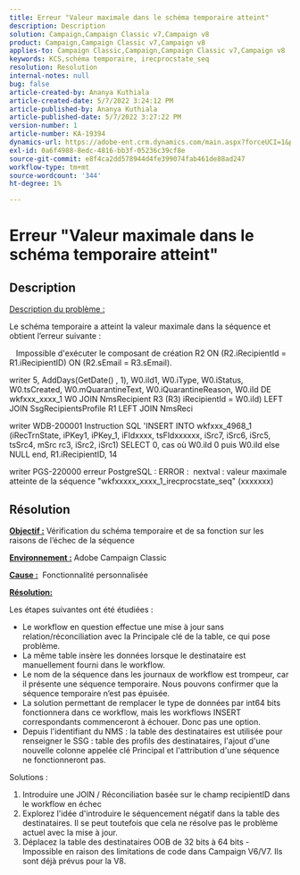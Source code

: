 ```yaml
---
title: Erreur "Valeur maximale dans le schéma temporaire atteint"
description: Description
solution: Campaign,Campaign Classic v7,Campaign v8
product: Campaign,Campaign Classic v7,Campaign v8
applies-to: Campaign Classic,Campaign,Campaign Classic v7,Campaign v8
keywords: KCS,schéma temporaire, irecprocstate_seq
resolution: Resolution
internal-notes: null
bug: false
article-created-by: Ananya Kuthiala
article-created-date: 5/7/2022 3:24:12 PM
article-published-by: Ananya Kuthiala
article-published-date: 5/7/2022 3:27:22 PM
version-number: 1
article-number: KA-19394
dynamics-url: https://adobe-ent.crm.dynamics.com/main.aspx?forceUCI=1&pagetype=entityrecord&etn=knowledgearticle&id=f17f99ba-19ce-ec11-a7b5-0022480a8e40
exl-id: 0a6f4988-8edc-4816-bb3f-05236c39cf8e
source-git-commit: e8f4ca2dd578944d4fe399074fab461de88ad247
workflow-type: tm+mt
source-wordcount: '344'
ht-degree: 1%

---
```


# Erreur &quot;Valeur maximale dans le schéma temporaire atteint&quot;

## Description


<u>Description du problème :</u>

Le schéma temporaire a atteint la valeur maximale dans la séquence et obtient l’erreur suivante :

   Impossible d&#39;exécuter le composant de création R2 ON (R2.iRecipientId = R1.iRecipientID) ON (R2.sEmail = R3.sEmail).

writer 5, AddDays(GetDate() , 1), W0.iId1, W0.iType, W0.iStatus, W0.tsCreated, W0.mQuarantineText, W0.iQuarantineReason, W0.iId DE wkfxxx_xxxx_1 W0 JOIN NmsRecipient R3 (R3) iRecipientId = W0.iId) LEFT JOIN SsgRecipientsProfile R1 LEFT JOIN NmsReci

writer WDB-200001 Instruction SQL &#39;INSERT INTO wkfxxx_4968_1 (iRecTrnState, iPKey1, iPKey_1, iFldxxxx, tsFldxxxxxx, iSrc7, iSrc6, iSrc5, tsSrc4, mSrc rc3, iSrc2, iSrc1) SELECT 0, cas où W0.iId 0 puis W0.iId else NULL end, R1.iRecipientID, 14

writer PGS-220000 erreur PostgreSQL : ERROR :  nextval : valeur maximale atteinte de la séquence &quot;wkfxxxxx_xxxx_1_irecprocstate_seq&quot; (xxxxxxx)


## Résolution


<b><u>Objectif :</u></b> Vérification du schéma temporaire et de sa fonction sur les raisons de l’échec de la séquence

<b><u>Environnement :</u></b> Adobe Campaign Classic

<b><u>Cause :</u></b>  Fonctionnalité personnalisée

<b><u>Résolution:</u></b>

Les étapes suivantes ont été étudiées :

- Le workflow en question effectue une mise à jour sans relation/réconciliation avec la Principale clé de la table, ce qui pose problème.
- La même table insère les données lorsque le destinataire est manuellement fourni dans le workflow.
- Le nom de la séquence dans les journaux de workflow est trompeur, car il présente une séquence temporaire. Nous pouvons confirmer que la séquence temporaire n’est pas épuisée.
- La solution permettant de remplacer le type de données par int64 bits fonctionnera dans ce workflow, mais les workflows INSERT correspondants commenceront à échouer. Donc pas une option.
- Depuis l&#39;identifiant du NMS : la table des destinataires est utilisée pour renseigner le SSG : table des profils des destinataires, l&#39;ajout d&#39;une nouvelle colonne appelée clé Principal et l&#39;attribution d&#39;une séquence ne fonctionneront pas.


Solutions :

1. Introduire une JOIN / Réconciliation basée sur le champ recipientID dans le workflow en échec
2. Explorez l&#39;idée d&#39;introduire le séquencement négatif dans la table des destinataires. Il se peut toutefois que cela ne résolve pas le problème actuel avec la mise à jour.
3. Déplacez la table des destinataires OOB de 32 bits à 64 bits - Impossible en raison des limitations de code dans Campaign V6/V7. Ils sont déjà prévus pour la V8.
